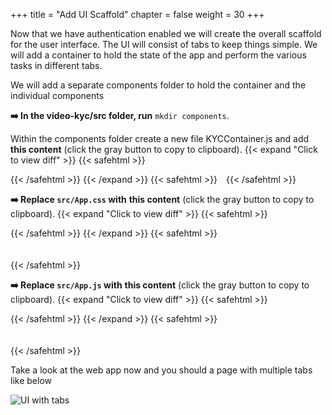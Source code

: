 +++
title = "Add UI Scaffold"
chapter = false
weight = 30
+++

Now that we have authentication enabled we will create the overall scaffold for the user interface. The UI will consist of tabs to keep things simple. We will add a container to hold the state of the app and perform the various tasks in different tabs.

We will add a separate components folder to hold the container and the individual components

**➡️ In the video-kyc/src folder, run** `mkdir components`.

Within the components folder create a new file KYCContainer.js and add <span class="clipBtn clipboard" data-clipboard-target="#id380db0eae66e04b9213cdb1ee89e2d30faee24abvideokycsrccomponentsKYCContainerjs"><strong>this content</strong></span> (click the gray button to copy to clipboard). 
{{< expand "Click to view diff" >}} {{< safehtml >}}
<div id="diff-id380db0eae66e04b9213cdb1ee89e2d30faee24abvideokycsrccomponentsKYCContainerjs"></div> <script type="text/template" data-diff-for="diff-id380db0eae66e04b9213cdb1ee89e2d30faee24abvideokycsrccomponentsKYCContainerjs">commit 380db0eae66e04b9213cdb1ee89e2d30faee24ab
Author: Sathish <sat.hariharan@gmail.com>
Date:   Tue Aug 4 22:35:51 2020 +0530

    create KYCContainer

diff --git a/video-kyc/src/components/KYCContainer.js b/video-kyc/src/components/KYCContainer.js
new file mode 100644
index 0000000..48c9ba0
--- /dev/null
+++ b/video-kyc/src/components/KYCContainer.js
@@ -0,0 +1,85 @@
+import React, { useState } from 'react'
+
+import { AmplifySignOut } from '@aws-amplify/ui-react'
+import Navbar from 'react-bootstrap/Navbar'
+import Container from 'react-bootstrap/Container'
+import Row from 'react-bootstrap/Row'
+import Col from 'react-bootstrap/Col'
+import Tabs from 'react-bootstrap/Tabs'
+import Tab from 'react-bootstrap/Tab'
+import Jumbotron from 'react-bootstrap/Jumbotron'
+import Button from 'react-bootstrap/Button'
+
+
+export default () => {
+
+  const [currentTabKey, setCurrentTabKey] = useState("welcome");
+  
+  const startKyc = () => {
+    setCurrentTabKey("Liveliness");
+
+  }
+
+  const onSelectTab = (eventkey) => {
+    console.log("printing event key ",eventkey);
+    setCurrentTabKey(eventkey);
+  }
+
+  
+  
+  return (
+   <div>
+  <Container>
+  <Row>
+    <Col>
+    <Navbar bg="dark" variant="dark">
+    <Navbar.Brand href="#"><h2 className="app-title">Video KYC</h2></Navbar.Brand>
+      <span className="logout">
+      <AmplifySignOut/>
+      </span>
+    </Navbar>
+    </Col>
+  </Row>
+  <Row><Col><br></br></Col></Row>
+  <Row>
+    <Col>
+    <Tabs defaultActiveKey={currentTabKey} activeKey = {currentTabKey} id="uncontrolled-tab-example" onSelect={onSelectTab}>
+        <Tab eventKey="welcome" title="Welcome">
+            <Jumbotron>
+                <h2 className="tab-element-align">Welcome to video KYC</h2>
+                <div className="tab-element-align">
+                    <p>The KYC process consists of 3 simple steps. </p>
+                    <ul>
+                        <li>Liveliness Detection - The user will do a series of face gestures to determine whether its a live feed</li>
+                        <li>Upload Documents - upload valid ID documents to use for verification.</li>
+                        <li>Validation and summary</li>
+                    </ul>
+                </div>
+                <p className="tab-button-align">
+                    <Button variant="primary" onClick = {startKyc}>Start</Button>
+                </p>
+            </Jumbotron>
+        </Tab>
+        <Tab eventKey="Liveliness" title="Liveliness Test">
+            <div>
+                Liveliness Check !
+            </div>
+        </Tab>
+        <Tab eventKey="UploadDocs" title="Upload Documents">
+            <div>
+            Upload Documents
+            </div>
+        </Tab>
+        <Tab eventKey="AnalysisDetails" title="Details of Analysis">
+            Summary Details
+        </Tab>
+        </Tabs>
+    </Col>
+  </Row>
+  </Container>
+  </div>
+   
+   
+
+  )
+}
\ No newline at end of file
</script>
{{< /safehtml >}} {{< /expand >}}
{{< safehtml >}}
<textarea id="id380db0eae66e04b9213cdb1ee89e2d30faee24abvideokycsrccomponentsKYCContainerjs" style="position: relative; left: -1000px; width: 1px; height: 1px;">import React, { useState } from 'react'

import { AmplifySignOut } from '@aws-amplify/ui-react'
import Navbar from 'react-bootstrap/Navbar'
import Container from 'react-bootstrap/Container'
import Row from 'react-bootstrap/Row'
import Col from 'react-bootstrap/Col'
import Tabs from 'react-bootstrap/Tabs'
import Tab from 'react-bootstrap/Tab'
import Jumbotron from 'react-bootstrap/Jumbotron'
import Button from 'react-bootstrap/Button'


export default () => {

  const [currentTabKey, setCurrentTabKey] = useState("welcome");
  
  const startKyc = () => {
    setCurrentTabKey("Liveliness");

  }

  const onSelectTab = (eventkey) => {
    console.log("printing event key ",eventkey);
    setCurrentTabKey(eventkey);
  }

  
  
  return (
   <div>
  <Container>
  <Row>
    <Col>
    <Navbar bg="dark" variant="dark">
    <Navbar.Brand href="#"><h2 className="app-title">Video KYC</h2></Navbar.Brand>
      <span className="logout">
      <AmplifySignOut/>
      </span>
    </Navbar>
    </Col>
  </Row>
  <Row><Col><br></br></Col></Row>
  <Row>
    <Col>
    <Tabs defaultActiveKey={currentTabKey} activeKey = {currentTabKey} id="uncontrolled-tab-example" onSelect={onSelectTab}>
        <Tab eventKey="welcome" title="Welcome">
            <Jumbotron>
                <h2 className="tab-element-align">Welcome to video KYC</h2>
                <div className="tab-element-align">
                    <p>The KYC process consists of 3 simple steps. </p>
                    <ul>
                        <li>Liveliness Detection - The user will do a series of face gestures to determine whether its a live feed</li>
                        <li>Upload Documents - upload valid ID documents to use for verification.</li>
                        <li>Validation and summary</li>
                    </ul>
                </div>
                <p className="tab-button-align">
                    <Button variant="primary" onClick = {startKyc}>Start</Button>
                </p>
            </Jumbotron>
        </Tab>
        <Tab eventKey="Liveliness" title="Liveliness Test">
            <div>
                Liveliness Check !
            </div>
        </Tab>
        <Tab eventKey="UploadDocs" title="Upload Documents">
            <div>
            Upload Documents
            </div>
        </Tab>
        <Tab eventKey="AnalysisDetails" title="Details of Analysis">
            Summary Details
        </Tab>
        </Tabs>
    </Col>
  </Row>
  </Container>
  </div>
   
   

  )
}
</textarea>
{{< /safehtml >}}

**➡️ Replace `src/App.css` with** <span class="clipBtn clipboard" data-clipboard-target="#idc13d78c8972083949229d97c6a32e794e72364b6videokycsrcAppcss"><strong>this content</strong></span> (click the gray button to copy to clipboard). 
{{< expand "Click to view diff" >}} {{< safehtml >}}
<div id="diff-idc13d78c8972083949229d97c6a32e794e72364b6videokycsrcAppcss"></div> <script type="text/template" data-diff-for="diff-idc13d78c8972083949229d97c6a32e794e72364b6videokycsrcAppcss">commit c13d78c8972083949229d97c6a32e794e72364b6
Author: Sathish <sat.hariharan@gmail.com>
Date:   Tue Aug 4 22:35:33 2020 +0530

    update App.css

diff --git a/video-kyc/src/App.css b/video-kyc/src/App.css
index 74b5e05..9018bb4 100644
--- a/video-kyc/src/App.css
+++ b/video-kyc/src/App.css
@@ -28,6 +28,96 @@
   color: #61dafb;
 }
 
+.logout {
+  padding-left: 65%;
+
+}
+
+.tab-element-align {
+  padding-left : 10%;
+}
+
+.tab-button-align {
+  padding-left : 20%;
+}
+
+.live-button-align {
+  padding-left : 30%;
+}
+
+.app-title{
+  text-align: center;
+}
+
+.video-padding{
+  padding-left: 10%;
+}
+
+.upload{
+  padding: 5%;
+}
+
+.text-center {
+  text-align: center;
+}
+
+.summary-title
+{
+  text-align: center;
+  padding-top: 5%;
+}
+
+.summary-image
+{
+  padding-left: 10% !important;
+}
+
+.summary-face-details
+{
+  padding-right: 4% !important;
+}
+
+.spinner {
+  position: absolute;
+  left: 40%;
+  top: 45%;
+  height:100px;
+  width:100px;
+  margin:0px auto;
+  -webkit-animation: rotation .6s infinite linear;
+  -moz-animation: rotation .6s infinite linear;
+  -o-animation: rotation .6s infinite linear;
+  animation: rotation .6s infinite linear;
+  border-left:6px solid rgba(0,174,239,.15);
+  border-right:6px solid rgba(0,174,239,.15);
+  border-bottom:6px solid rgba(0,174,239,.15);
+  border-top:6px solid rgba(0,174,239,.8);
+  border-radius:100%;
+}
+
+@-webkit-keyframes rotation {
+  from {-webkit-transform: rotate(0deg);}
+  to {-webkit-transform: rotate(359deg);}
+}
+@-moz-keyframes rotation {
+  from {-moz-transform: rotate(0deg);}
+  to {-moz-transform: rotate(359deg);}
+}
+@-o-keyframes rotation {
+  from {-o-transform: rotate(0deg);}
+  to {-o-transform: rotate(359deg);}
+}
+@keyframes rotation {
+  from {transform: rotate(0deg);}
+  to {transform: rotate(359deg);}
+}
+
+
+.button-padding{
+  padding-left: 20% !important;
+  padding-right: 20% !important;
+}
+
 @keyframes App-logo-spin {
   from {
     transform: rotate(0deg);
@@ -35,4 +125,4 @@
   to {
     transform: rotate(360deg);
   }
-}
+}
\ No newline at end of file
</script>
{{< /safehtml >}} {{< /expand >}}
{{< safehtml >}}
<textarea id="idc13d78c8972083949229d97c6a32e794e72364b6videokycsrcAppcss" style="position: relative; left: -1000px; width: 1px; height: 1px;">.App {
  text-align: center;
}

.App-logo {
  height: 40vmin;
  pointer-events: none;
}

@media (prefers-reduced-motion: no-preference) {
  .App-logo {
    animation: App-logo-spin infinite 20s linear;
  }
}

.App-header {
  background-color: #282c34;
  min-height: 100vh;
  display: flex;
  flex-direction: column;
  align-items: center;
  justify-content: center;
  font-size: calc(10px + 2vmin);
  color: white;
}

.App-link {
  color: #61dafb;
}

.logout {
  padding-left: 65%;

}

.tab-element-align {
  padding-left : 10%;
}

.tab-button-align {
  padding-left : 20%;
}

.live-button-align {
  padding-left : 30%;
}

.app-title{
  text-align: center;
}

.video-padding{
  padding-left: 10%;
}

.upload{
  padding: 5%;
}

.text-center {
  text-align: center;
}

.summary-title
{
  text-align: center;
  padding-top: 5%;
}

.summary-image
{
  padding-left: 10% !important;
}

.summary-face-details
{
  padding-right: 4% !important;
}

.spinner {
  position: absolute;
  left: 40%;
  top: 45%;
  height:100px;
  width:100px;
  margin:0px auto;
  -webkit-animation: rotation .6s infinite linear;
  -moz-animation: rotation .6s infinite linear;
  -o-animation: rotation .6s infinite linear;
  animation: rotation .6s infinite linear;
  border-left:6px solid rgba(0,174,239,.15);
  border-right:6px solid rgba(0,174,239,.15);
  border-bottom:6px solid rgba(0,174,239,.15);
  border-top:6px solid rgba(0,174,239,.8);
  border-radius:100%;
}

@-webkit-keyframes rotation {
  from {-webkit-transform: rotate(0deg);}
  to {-webkit-transform: rotate(359deg);}
}
@-moz-keyframes rotation {
  from {-moz-transform: rotate(0deg);}
  to {-moz-transform: rotate(359deg);}
}
@-o-keyframes rotation {
  from {-o-transform: rotate(0deg);}
  to {-o-transform: rotate(359deg);}
}
@keyframes rotation {
  from {transform: rotate(0deg);}
  to {transform: rotate(359deg);}
}


.button-padding{
  padding-left: 20% !important;
  padding-right: 20% !important;
}

@keyframes App-logo-spin {
  from {
    transform: rotate(0deg);
  }
  to {
    transform: rotate(360deg);
  }
}
</textarea>
{{< /safehtml >}}

**➡️ Replace `src/App.js` with** <span class="clipBtn clipboard" data-clipboard-target="#id7cb8e8f48e3d3889a3f99d22c5c2e302b5082f77videokycsrcAppjs"><strong>this content</strong></span> (click the gray button to copy to clipboard). 
{{< expand "Click to view diff" >}} {{< safehtml >}}
<div id="diff-id7cb8e8f48e3d3889a3f99d22c5c2e302b5082f77videokycsrcAppjs"></div> <script type="text/template" data-diff-for="diff-id7cb8e8f48e3d3889a3f99d22c5c2e302b5082f77videokycsrcAppjs">commit 7cb8e8f48e3d3889a3f99d22c5c2e302b5082f77
Author: Sathish <sat.hariharan@gmail.com>
Date:   Tue Aug 4 22:36:02 2020 +0530

    update App.js

diff --git a/video-kyc/src/App.js b/video-kyc/src/App.js
index 94ca89e..c508334 100644
--- a/video-kyc/src/App.js
+++ b/video-kyc/src/App.js
@@ -5,14 +5,16 @@ import './App.css';
 
 import Amplify from 'aws-amplify';
 import awsconfig from './aws-exports';
+import KYCContainer from './components/KYCContainer'
+
 Amplify.configure(awsconfig);
 
+
+
 function App() {
   return (
-    <div className="App">
-      <header className="App-header">
-        Hello World !
-      </header>
+    <div>
+        <KYCContainer />
     </div>
   );
 }
</script>
{{< /safehtml >}} {{< /expand >}}
{{< safehtml >}}
<textarea id="id7cb8e8f48e3d3889a3f99d22c5c2e302b5082f77videokycsrcAppjs" style="position: relative; left: -1000px; width: 1px; height: 1px;">import React from 'react';
import { withAuthenticator} from '@aws-amplify/ui-react';

import './App.css';

import Amplify from 'aws-amplify';
import awsconfig from './aws-exports';
import KYCContainer from './components/KYCContainer'

Amplify.configure(awsconfig);



function App() {
  return (
    <div>
        <KYCContainer />
    </div>
  );
}

export default withAuthenticator(App);

</textarea>
{{< /safehtml >}}

Take a look at the web app now and you should a page with multiple tabs like below

![UI with tabs](/images/ui_with_tabs.png)




